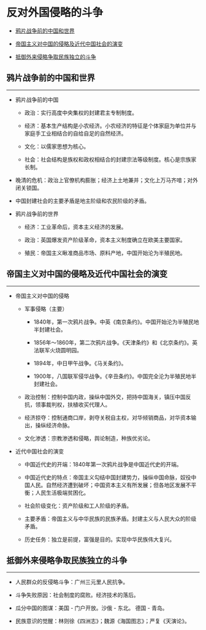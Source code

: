 # 反对外国侵略的斗争

  + [鸦片战争前的中国和世界](#鸦片战争前的中国和世界)

  + [帝国主义对中国的侵略及近代中国社会的演变](#帝国主义对中国的侵略及近代中国社会的演变)

  + [抵御外来侵略争取民族独立的斗争](#抵御外来侵略争取民族独立的斗争)

## 鸦片战争前的中国和世界

***

  + 鸦片战争前的中国

    - 政治：实行高度中央集权的封建君主专制制度。

    - 经济：基本生产结构是小农经济。小农经济的特征是个体家庭为单位并与家庭手工业相结合的自给自足的自然经济。

    - 文化：以儒家思想为核心。

    - 社会：社会结构是族权和政权相结合的封建宗法等级制度。核心是宗族家长制。

  + 晚清的危机：政治上官僚机构膨胀；经济上土地兼并；文化上万马齐喑；对外闭关锁国。

  + 中国封建社会的主要矛盾是地主阶级和农民阶级的矛盾。

  + 鸦片战争前的世界

    - 经济：工业革命后，资本主义经济的发展。

    - 政治：英国爆发资产阶级革命，资本主义制度确立在欧美主要国家。

    - 殖民：帝国主义瞅准商品市场、原料产地，中国开始沦为半殖民地。

## 帝国主义对中国的侵略及近代中国社会的演变

***

  + 帝国主义对中国的侵略

    - 军事侵略（主要）

      - 1840年，第一次鸦片战争。中英《南京条约》。中国开始沦为半殖民地半封建社会。

      - 1856年～1860年，第二次鸦片战争。《天津条约》和《北京条约》。英法联军火烧圆明园。

      - 1894年，中日甲午战争。《马关条约》。

      - 1900年，八国联军侵华战争。《辛丑条约》。中国完全沦为半殖民地半封建社会。

    - 政治控制：控制中国内政，操纵中国外交，把持中国海关，镇压中国反抗，领事裁判权，扶植收买代理人。

    - 经济掠夺：控制通商口岸，剥夺关税自主权，对华倾销商品，对华资本输出，操纵经济命脉。

    - 文化渗透：宗教渗透和侵略，舆论制造，种族优劣论。

  + 近代中国社会的演变

    - 中国近代史的开端：1840年第一次鸦片战争是中国近代史的开端。

    - 中国近代史的特点：帝国主义勾结中国封建势力，操纵中国命脉，奴役中国人民。自然经济遭到破坏；中国资本主义有所发展；但各地区发展不平衡；人民生活极端贫困化。

    - 社会阶级变化：资产阶级和工人阶级的矛盾。

    - 主要矛盾：帝国主义与中华民族的民族矛盾。封建主义与人民大众的阶级矛盾。

    - 历史任务：独立是前提，富强是目的。实现中华民族伟大复兴。

## 抵御外来侵略争取民族独立的斗争

***

  + 人民群众的反侵略斗争：广州三元里人民抗争。

  + 斗争失败原因：社会制度的腐败。经济技术的落后。

  + 瓜分中国的图谋：美国 - 门户开放。沙俄 - 东北。 德国 - 青岛。

  + 民族意识的觉醒：林则徐《四洲志》；魏源《海国图志》；严复《天演论》。

